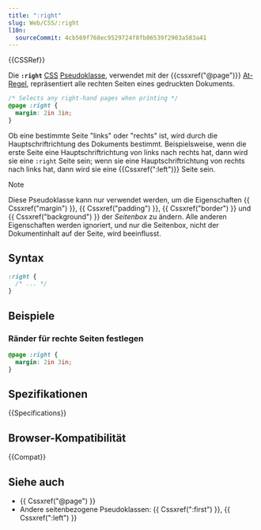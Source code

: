 ```yaml
---
title: ":right"
slug: Web/CSS/:right
l10n:
  sourceCommit: 4cb569f768ec9529724f8fb06539f2903a583a41
---
```


{{CSSRef}}

Die **`:right`** [CSS](/de/docs/Web/CSS) [Pseudoklasse](/de/docs/Web/CSS/Pseudo-classes), verwendet mit der {{cssxref("@page")}} [At-Regel](/de/docs/Web/CSS/At-rule), repräsentiert alle rechten Seiten eines gedruckten Dokuments.

```css
/* Selects any right-hand pages when printing */
@page :right {
  margin: 2in 3in;
}
```

Ob eine bestimmte Seite "links" oder "rechts" ist, wird durch die Hauptschriftrichtung des Dokuments bestimmt. Beispielsweise, wenn die erste Seite eine Hauptschriftrichtung von links nach rechts hat, dann wird sie eine `:right` Seite sein; wenn sie eine Hauptschriftrichtung von rechts nach links hat, dann wird sie eine {{Cssxref(":left")}} Seite sein.

> [!NOTE]
> Diese Pseudoklasse kann nur verwendet werden, um die Eigenschaften {{ Cssxref("margin") }}, {{ Cssxref("padding") }}, {{ Cssxref("border") }} und {{ Cssxref("background") }} der _Seitenbox_ zu ändern. Alle anderen Eigenschaften werden ignoriert, und nur die Seitenbox, nicht der Dokumentinhalt auf der Seite, wird beeinflusst.

## Syntax

```css
:right {
  /* ... */
}
```

## Beispiele

### Ränder für rechte Seiten festlegen

```css
@page :right {
  margin: 2in 3in;
}
```

## Spezifikationen

{{Specifications}}

## Browser-Kompatibilität

{{Compat}}

## Siehe auch

- {{ Cssxref("@page") }}
- Andere seitenbezogene Pseudoklassen: {{ Cssxref(":first") }}, {{ Cssxref(":left") }}
